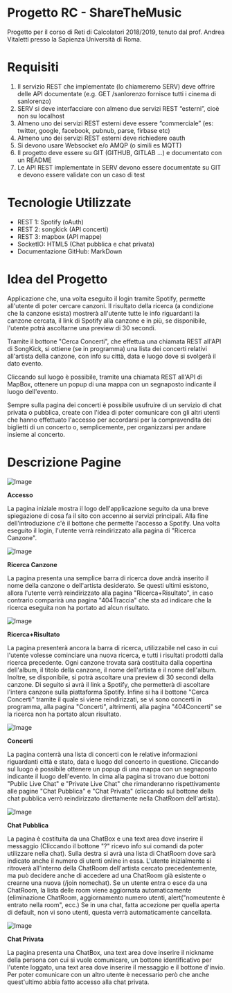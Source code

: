 # Progetto RC - ShareTheMusic
Progetto per il corso di Reti di Calcolatori 2018/2019, tenuto dal prof. Andrea Vitaletti presso la Sapienza Università di Roma.

# Requisiti
1. Il servizio REST che implementate (lo chiameremo SERV) deve offrire delle API documentate (e.g. GET /sanlorenzo fornisce tutti i cinema di sanlorenzo)
2. SERV si deve interfacciare con almeno due servizi REST “esterni”, cioè non su localhost
3. Almeno uno dei servizi REST esterni deve essere “commerciale” (es: twitter, google, facebook, pubnub, parse, firbase etc)
4. Almeno uno dei servizi REST esterni deve richiedere oauth
5. Si devono usare Websocket e/o AMQP (o simili es MQTT)
6. Il progetto deve essere su GIT (GITHUB, GITLAB ...) e documentato con un README
7. Le API REST implementate in SERV devono essere documentate su GIT e devono essere validate con un caso di test 

# Tecnologie Utilizzate
* REST 1: Spotify (oAuth)
* REST 2: songkick (API concerti)
* REST 3: mapbox (API mappe)
* SocketIO: HTML5 (Chat pubblica e chat privata)
* Documentazione GitHub: MarkDown

# Idea del Progetto
Applicazione che, una volta eseguito il login tramite Spotify, permette all'utente di poter cercare canzoni. Il risultato della
ricerca (a condizione che la canzone esista) mostrerà all'utente tutte le info riguardanti la canzone cercata, il link di Spotify
alla canzone e in più, se disponibile, l'utente potrà ascoltarne una preview di 30 secondi.

Tramite il bottone "Cerca Concerti", che effettua una chiamata REST all'API di SongKick, si ottiene (se in programma) una lista
dei concerti relativi all'artista della canzone, con info su città, data e luogo dove si svolgerà il dato evento.

Cliccando sul luogo è possibile, tramite una chiamata REST all'API di MapBox, ottenere un popup di una mappa con un segnaposto
indicante il luogo dell'evento.

Sempre sulla pagina dei concerti è possibile usufruire di un servizio di chat privata o pubblica, create con l'idea di poter comunicare 
con gli altri utenti che hanno effettuato l'accesso per accordarsi per la compravendita dei biglietti di un concerto o, semplicemente,
per organizzarsi per andare insieme al concerto.

# Descrizione Pagine

![Image](img/Mappa.PNG)

**Accesso**

La pagina iniziale mostra il logo dell'applicazione seguito da una breve spiegazione di cosa fa il sito con accenno ai servizi
principali. Alla fine dell'introduzione c'è il bottone che permette l'accesso a Spotify. Una volta eseguito il login, l'utente
verrà reindirizzato alla pagina di "Ricerca Canzone".

![Image](img/Login_page.png)

**Ricerca Canzone**

La pagina presenta una semplice barra di ricerca dove andrà inserito il nome della canzone o dell'artista desiderato. Se questi
ultimi esistono, allora l'utente verrà reindirizzato alla pagina "Ricerca+Risultato", in caso contrario comparirà una pagina 
"404Traccia" che sta ad indicare che la ricerca eseguita non ha portato ad alcun risultato.

![Image](img/Cerca1.png)

**Ricerca+Risultato**

La pagina presenterà ancora la barra di ricerca, utilizzabile nel caso in cui l'utente volesse cominciare una nuova ricerca, e 
tutti i risultati prodotti dalla ricerca precedente.
Ogni canzone trovata sarà costituita dalla copertina dell'album, il titolo della canzone, il nome dell'artista e il nome dell'album.
Inoltre, se disponibile, si potrà ascoltare una preview di 30 secondi della canzone.
Di seguito si avrà il link a Spotify, che permetterà di ascoltare l'intera canzone sulla piattaforma Spotify.
Infine si ha il bottone "Cerca Concerti" tramite il quale si viene reindirizzati, se vi sono concerti in programma, alla pagina "Concerti", altrimenti, alla pagina "404Concerti" se la ricerca non ha portato alcun risultato.

![Image](img/Risultati_traccia.png)

**Concerti**

La pagina conterrà una lista di concerti con le relative informazioni riguardanti città e stato, data e luogo del concerto in 
questione. Cliccando sul luogo è possibile ottenere un popup di una mappa con un segnaposto indicante il luogo dell'evento.
In cima alla pagina si trovano due bottoni "Public Live Chat" e "Private Live Chat" che rimanderanno rispettivamente alle pagine
"Chat Pubblica" e "Chat Privata" (cliccando sul bottone della chat pubblica verrò reindirizzato direttamente nella ChatRoom dell'artista).

![Image](img/Risultati_concerti.png)

**Chat Pubblica**

La pagina è costituita da una ChatBox e una text area dove inserire il messaggio (Cliccando il bottone "?" ricevo info sui comandi
da poter utilizzare nella chat).
Sulla destra si avrà una lista di ChatRoom dove sarà indicato anche il numero di utenti online in essa.
L'utente inizialmente si ritroverà all'interno della ChatRoom dell'artista cercato precedentemente, ma può decidere anche di 
accedere ad una ChatRoom già esistente o crearne una nuova (/join nomechat).
Se un utente entra o esce da una ChatRoom, la lista delle room viene aggiornata automaticamente (eliminazione ChatRoom, aggiornamento
numero utenti, alert("nomeutente è entrato nella room", ecc.)
Se in una chat, fatta accezione per quella aperta di default, non vi sono utenti, questa verrà automaticamente cancellata.

![Image](img/pubblica.png)

**Chat Privata**

La pagina presenta una ChatBox, una text area dove inserire il nickname della persona con cui si vuole comunicare, un bottone
identificativo per l'utente loggato, una text area dove inserire il messaggio e il bottone d'invio.
Per poter comunicare con un altro utente è necessario però che anche quest'ultimo abbia fatto accesso alla chat privata.
